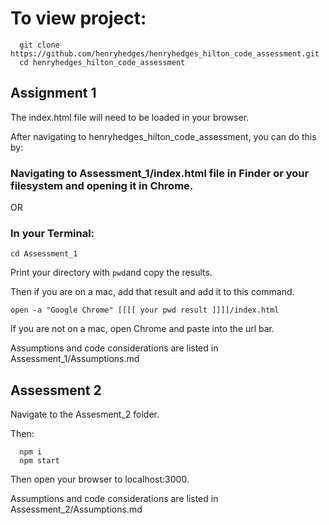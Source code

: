 # To view project:

```
  git clone https://github.com/henryhedges/henryhedges_hilton_code_assessment.git
  cd henryhedges_hilton_code_assessment

```

## Assignment 1

The index.html file will need to be loaded in your browser.

After navigating to henryhedges_hilton_code_assessment, you can do this by:

### Navigating to Assessment_1/index.html file in Finder or your filesystem and opening it in Chrome.

OR 

### In your Terminal:
```
cd Assessment_1
```
Print your directory with ```pwd```and copy the results.

Then if you are on a mac, add that result and add it to this command.
```
open -a "Google Chrome" [[[[ your pwd result ]]]]/index.html
```
If you are not on a mac, open Chrome and paste into the url bar.

Assumptions and code considerations are listed in Assessment_1/Assumptions.md

## Assessment 2

Navigate to the Assesment_2 folder. 

Then:
```
  npm i
  npm start
```

Then open your browser to localhost:3000.

Assumptions and code considerations are listed in Assessment_2/Assumptions.md
